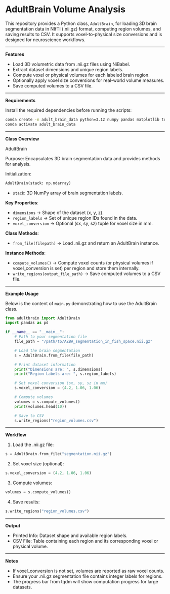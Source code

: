 # AdultBrain Volume Analysis

This repository provides a Python class, `AdultBrain`, for loading 3D brain segmentation data in NIfTI (.nii.gz) format, computing region volumes, and saving results to CSV. It supports voxel-to-physical size conversions and is designed for neuroscience workflows.

---
**Features**

* Load 3D volumetric data from .nii.gz files using NiBabel.
* Extract dataset dimensions and unique region labels.
* Compute voxel or physical volumes for each labeled brain region.
* Optionally apply voxel size conversions for real-world volume measures.
* Save computed volumes to a CSV file.

---
**Requirements**

Install the required dependencies before running the scripts:

```bash
conda create -n adult_brain_data python=3.12 numpy pandas matplotlib tqdm nibabel
conda activate adult_brain_data
```
---
**Class Overview**

AdultBrain

Purpose:
Encapsulates 3D brain segmentation data and provides methods for analysis.

Initialization:
```python
AdultBrain(stack: np.ndarray)
```

* `stack`: 3D NumPy array of brain segmentation labels.

**Key Properties**:

* `dimensions` → Shape of the dataset (x, y, z).
* `region_labels` → Set of unique region IDs found in the data.
* `voxel_conversion` → Optional (sx, sy, sz) tuple for voxel size in mm.

**Class Methods**:

* `from_file(filepath)` → Load .nii.gz and return an AdultBrain instance.

**Instance Methods**:

* `compute_volumes()` → Compute voxel counts (or physical volumes if voxel_conversion is set) per region and store them internally.
* `write_regions(output_file_path)` → Save computed volumes to a CSV file.

---

**Example Usage**

Below is the content of `main.py` demonstrating how to use the AdultBrain class.

```python
from adultbrain import AdultBrain
import pandas as pd

if __name__ == "__main__":
    # Path to your segmentation file
    file_path = "/path/to/AZBA_segmentation_in_fish_space.nii.gz"

    # Load the brain segmentation
    s = AdultBrain.from_file(file_path)

    # Print dataset information
    print("Dimensions are: ", s.dimensions)
    print("Region Labels are: ", s.region_labels)

    # Set voxel conversion (sx, sy, sz in mm)
    s.voxel_conversion = (4.2, 1.06, 1.06)

    # Compute volumes
    volumes = s.compute_volumes()
    print(volumes.head(10))

    # Save to CSV
    s.write_regions("region_volumes.csv")
```

---
**Workflow**

1. Load the .nii.gz file:

```python
s = AdultBrain.from_file("segmentation.nii.gz")
```

2. Set voxel size (optional):

```python
s.voxel_conversion = (4.2, 1.06, 1.06)
```

3. 	Compute volumes:

```python
volumes = s.compute_volumes()
```

4. Save results:

```python
s.write_regions("region_volumes.csv")
```

---
**Output**

* Printed Info: Dataset shape and available region labels.
* CSV File: Table containing each region and its corresponding voxel or physical volume.

---

**Notes**

* If voxel_conversion is not set, volumes are reported as raw voxel counts.
* Ensure your .nii.gz segmentation file contains integer labels for regions.
* The progress bar from tqdm will show computation progress for large datasets.
